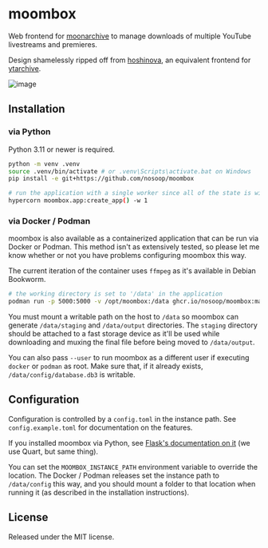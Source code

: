# moombox

Web frontend for [moonarchive][] to manage downloads of multiple YouTube livestreams and
premieres.

Design shamelessly ripped off from [hoshinova][], an equivalent frontend for [ytarchive][].

![image](https://github.com/user-attachments/assets/4f268e8d-f553-4b14-afd8-8d3a51b5911a)

[moonarchive]: https://github.com/nosoop/moonarchive
[hoshinova]: https://github.com/HoloArchivists/hoshinova
[ytarchive]: https://github.com/Kethsar/ytarchive

## Installation

### via Python

Python 3.11 or newer is required.

```sh
python -m venv .venv
source .venv/bin/activate # or .venv\Scripts\activate.bat on Windows
pip install -e git+https://github.com/nosoop/moombox

# run the application with a single worker since all of the state is within the process
hypercorn moombox.app:create_app() -w 1
```

### via Docker / Podman

moombox is also available as a containerized application that can be run via Docker or Podman.
This method isn't as extensively tested, so please let me know whether or not you have problems
configuring moombox this way.

The current iteration of the container uses `ffmpeg` as it's available in Debian Bookworm.

```sh
# the working directory is set to '/data' in the application
podman run -p 5000:5000 -v /opt/moombox:/data ghcr.io/nosoop/moombox:main
```

You must mount a writable path on the host to `/data` so moombox can generate `/data/staging`
and `/data/output` directories.  The `staging` directory should be attached to a fast storage
device as it'll be used while downloading and muxing the final file before being moved to
`/data/output`.

You can also pass `--user` to run moombox as a different user if executing `docker` or `podman`
as root.  Make sure that, if it already exists, `/data/config/database.db3` is writable.

## Configuration

Configuration is controlled by a `config.toml` in the instance path.  See `config.example.toml`
for documentation on the features.

If you installed moombox via Python, see [Flask's documentation on it][instance-path]
(we use Quart, but same thing).

You can set the `MOOMBOX_INSTANCE_PATH` environment variable to override the location.
The Docker / Podman releases set the instance path to `/data/config` this way, and you should
mount a folder to that location when running it (as described in the installation instructions).

[instance-path]: https://flask.palletsprojects.com/en/stable/config/#instance-folders

## License

Released under the MIT license.

